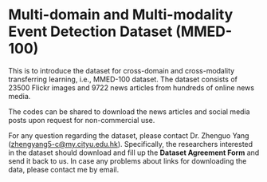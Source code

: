 # Multi-domain and Multi-modality Event Detection Dataset (MMED-100)
This is to introduce the dataset for cross-domain and cross-modality transferring learning, i.e., MMED-100 dataset. The dataset consists of 23500 Flickr images and 9722 news articles from hundreds of online news media.

The codes can be shared to download the news articles and social media posts upon request for non-commercial use. 

For any question regarding the dataset, please contact Dr. Zhenguo Yang (zhengyang5-c@my.cityu.edu.hk). Specifically, the researchers interested in the dataset should download and fill up the **Dataset Agreement Form** and send it back to us. In case any problems about links for downloading the data, please contact me by email.

